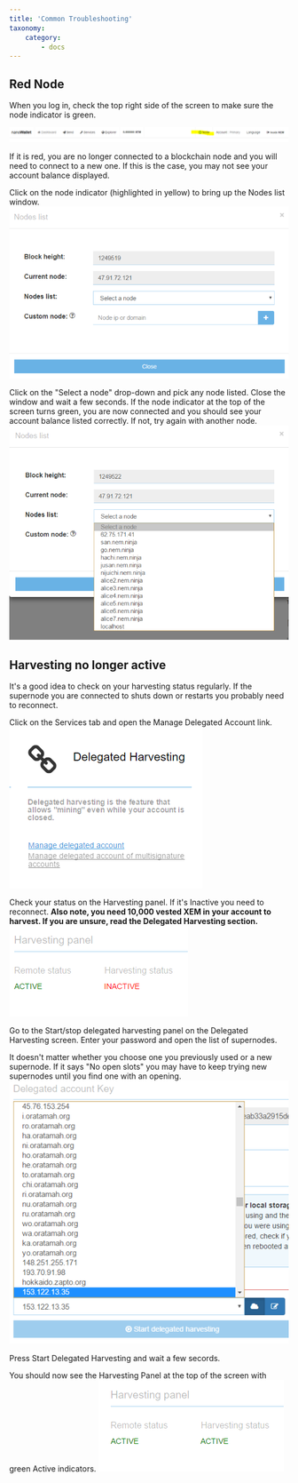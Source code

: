 ```yaml
---
title: 'Common Troubleshooting'
taxonomy:
    category:
        - docs
---
```


## Red Node
When you log in, check the top right side of the screen to make sure the node indicator is green.

![](NodeSelect3.PNG)

If it is red, you are no longer connected to a blockchain node and you will need to connect to a new one. If this is the case, you may not see your account balance displayed.

Click on the node indicator (highlighted in yellow) to bring up the Nodes list window.
![](NodeSelect.PNG)

Click on the "Select a node" drop-down and pick any node listed. Close the window and wait a few seconds. If the node indicator at the top of the screen turns green, you are now connected and you should see your account balance listed correctly. If not, try again with another node.
![](NodeSelect2.PNG)

## Harvesting no longer active

It's a good idea to check on your harvesting status regularly. If the supernode you are connected to shuts down or restarts you probably need to reconnect. 

Click on the Services tab and open the Manage Delegated Account link.
![](Delegated1.PNG)

Check your status on the Harvesting panel. If it's Inactive you need to reconnect.
**Also note, you need 10,000 vested XEM in your account to harvest. If you are unsure, read the Delegated Harvesting section.**
![](Delegated3.PNG)

Go to the Start/stop delegated harvesting panel on the Delegated Harvesting screen. Enter your password and open the list of supernodes.

It doesn't matter whether you choose one you previously used or a new supernode. If it says "No open slots" you may have to keep trying new supernodes until you find one with an opening. 
![](Delegated4.PNG)

Press Start Delegated Harvesting and wait a few secords. 

You should now see the Harvesting Panel at the top of the screen with green Active indicators.
![](Delegated2.PNG)
